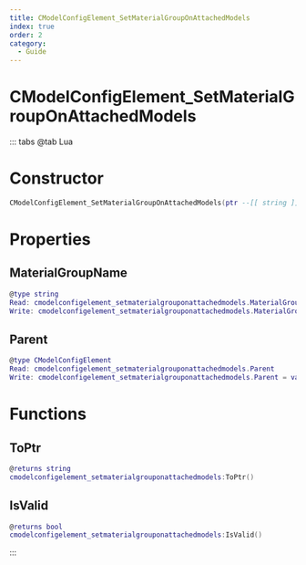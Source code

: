 ```yaml
---
title: CModelConfigElement_SetMaterialGroupOnAttachedModels
index: true
order: 2
category:
  - Guide
---
```


# CModelConfigElement_SetMaterialGroupOnAttachedModels

::: tabs
@tab Lua
# Constructor
```lua
CModelConfigElement_SetMaterialGroupOnAttachedModels(ptr --[[ string ]])
```
# Properties
## MaterialGroupName 
```lua
@type string
Read: cmodelconfigelement_setmaterialgrouponattachedmodels.MaterialGroupName
Write: cmodelconfigelement_setmaterialgrouponattachedmodels.MaterialGroupName = value
```
## Parent 
```lua
@type CModelConfigElement
Read: cmodelconfigelement_setmaterialgrouponattachedmodels.Parent
Write: cmodelconfigelement_setmaterialgrouponattachedmodels.Parent = value
```
# Functions
## ToPtr
```lua
@returns string
cmodelconfigelement_setmaterialgrouponattachedmodels:ToPtr()
```
## IsValid
```lua
@returns bool
cmodelconfigelement_setmaterialgrouponattachedmodels:IsValid()
```

:::